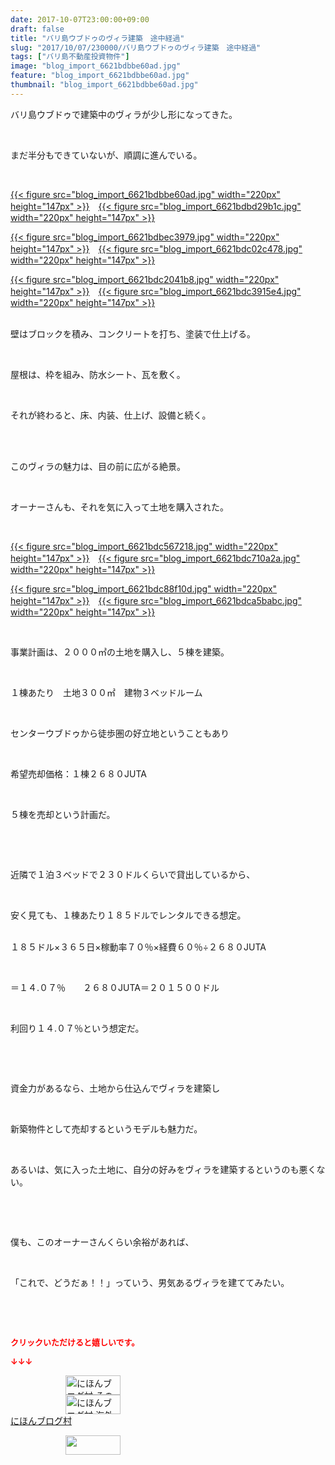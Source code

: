 ```yaml
---
date: 2017-10-07T23:00:00+09:00
draft: false
title: "バリ島ウブドゥのヴィラ建築　途中経過"
slug: "2017/10/07/230000/バリ島ウブドゥのヴィラ建築　途中経過"
tags: ["バリ島不動産投資物件"]
image: "blog_import_6621bdbbe60ad.jpg"
feature: "blog_import_6621bdbbe60ad.jpg"
thumbnail: "blog_import_6621bdbbe60ad.jpg"
---
```

<p>バリ島ウブドゥで建築中のヴィラが少し形になってきた。</p><p> </p><p>まだ半分もできていないが、順調に進んでいる。</p><p> </p><p><a href="blog_import_6621bdbbe60ad.jpg">{{< figure src="blog_import_6621bdbbe60ad.jpg" width="220px" height="147px" >}}</a>　<a href="blog_import_6621bdbd29b1c.jpg">{{< figure src="blog_import_6621bdbd29b1c.jpg" width="220px" height="147px" >}}</a></p><p><a href="blog_import_6621bdbec3979.jpg">{{< figure src="blog_import_6621bdbec3979.jpg" width="220px" height="147px" >}}</a>　<a href="blog_import_6621bdc02c478.jpg">{{< figure src="blog_import_6621bdc02c478.jpg" width="220px" height="147px" >}}</a></p><p><a href="blog_import_6621bdc2041b8.jpg">{{< figure src="blog_import_6621bdc2041b8.jpg" width="220px" height="147px" >}}</a>　<a href="blog_import_6621bdc3915e4.jpg">{{< figure src="blog_import_6621bdc3915e4.jpg" width="220px" height="147px" >}}</a></p><p><br/>壁はブロックを積み、コンクリートを打ち、塗装で仕上げる。</p><p> </p><p>屋根は、枠を組み、防水シート、瓦を敷く。</p><p> </p><p>それが終わると、床、内装、仕上げ、設備と続く。</p><p> </p><p><br/>このヴィラの魅力は、目の前に広がる絶景。</p><p> </p><p>オーナーさんも、それを気に入って土地を購入された。</p><p> </p><p><a href="blog_import_6621bdc567218.jpg">{{< figure src="blog_import_6621bdc567218.jpg" width="220px" height="147px" >}}</a>　<a href="blog_import_6621bdc710a2a.jpg">{{< figure src="blog_import_6621bdc710a2a.jpg" width="220px" height="147px" >}}</a></p><p><a href="blog_import_6621bdc88f10d.jpg">{{< figure src="blog_import_6621bdc88f10d.jpg" width="220px" height="147px" >}}</a>　<a href="blog_import_6621bdca5babc.jpg">{{< figure src="blog_import_6621bdca5babc.jpg" width="220px" height="147px" >}}</a></p><p> </p><p>事業計画は、２０００㎡の土地を購入し、５棟を建築。</p><p> </p><p>１棟あたり　土地３００㎡　建物３ベッドルーム</p><p> </p><p>センターウブドゥから徒歩圏の好立地ということもあり</p><p> </p><p>希望売却価格：１棟２６８０JUTA</p><p> </p><p>５棟を売却という計画だ。</p><p> </p><p> </p><p>近隣で１泊３ベッドで２３０ドルくらいで貸出しているから、</p><p> </p><p>安く見ても、１棟あたり１８５ドルでレンタルできる想定。</p><p> <br/>１８５ドル×３６５日×稼動率７０％×経費６０％÷２６８０JUTA</p><p> </p><p>＝１４.０７％　　２６８０JUTA＝２０１５００ドル</p><p> </p><p>利回り１４.０７％という想定だ。</p><p> </p><p> </p><p>資金力があるなら、土地から仕込んでヴィラを建築し</p><p> </p><p>新築物件として売却するというモデルも魅力だ。</p><p> </p><p>あるいは、気に入った土地に、自分の好みをヴィラを建築するというのも悪くない。</p><p> </p><p> </p><p>僕も、このオーナーさんくらい余裕があれば、</p><p> </p><p>「これで、どうだぁ！！」っていう、男気あるヴィラを建ててみたい。</p><p> </p><p> </p><p><font color="#ff0000" size="2"><strong>クリックいただけると嬉しいです。</strong></font></p><p><font color="#ff0000" size="2"><strong>↓↓↓</strong></font></p><p><a href="ranking.html?p_cid=01260127" id="&amp;blogmura_banner" target="_blank"><img alt="にほんブログ村 その他生活ブログ 不動産投資へ" border="0" height="31" src="data:image/svg+xml;charset=utf-8,%3Csvg%20xmlns%3D%22http%3A%2F%2Fwww.w3.org%2F2000%2Fsvg%22%20title%3D%22Placeholder%20for%20Images%22%20role%3D%22presentation%22%20viewBox%3D%220%200%2088%2031%22%20%2F%3E" width="88" data-src="https://img-proxy.blog-video.jp/images?url=http%3A%2F%2Flife.blogmura.com%2Fhudousantoushi%2Fimg%2Fhudousantoushi88_31.gif" style="aspect-ratio: auto 88 / 31;"/><noscript><img alt="にほんブログ村 その他生活ブログ 不動産投資へ" border="0" height="31" src="https://img-proxy.blog-video.jp/images?url=http%3A%2F%2Flife.blogmura.com%2Fhudousantoushi%2Fimg%2Fhudousantoushi88_31.gif" width="88"></noscript></a><br/><a href="ranking.html?p_cid=01260127" target="_blank"><img alt="にほんブログ村 海外生活ブログ バリ島情報へ" border="0" height="31" src="data:image/svg+xml;charset=utf-8,%3Csvg%20xmlns%3D%22http%3A%2F%2Fwww.w3.org%2F2000%2Fsvg%22%20title%3D%22Placeholder%20for%20Images%22%20role%3D%22presentation%22%20viewBox%3D%220%200%2088%2031%22%20%2F%3E" width="88" data-src="https://img-proxy.blog-video.jp/images?url=http%3A%2F%2Foverseas.blogmura.com%2Fbali%2Fimg%2Fbali88_31.gif" style="aspect-ratio: auto 88 / 31;"/><noscript><img alt="にほんブログ村 海外生活ブログ バリ島情報へ" border="0" height="31" src="https://img-proxy.blog-video.jp/images?url=http%3A%2F%2Foverseas.blogmura.com%2Fbali%2Fimg%2Fbali88_31.gif" width="88"></noscript></a><br/><a href="ranking.html?p_cid=01260127" target="_blank">にほんブログ村</a></p><p><a href="link.php?1804582" title="人気ブログランキングへ"><img border="0" height="31" src="data:image/svg+xml;charset=utf-8,%3Csvg%20xmlns%3D%22http%3A%2F%2Fwww.w3.org%2F2000%2Fsvg%22%20title%3D%22Placeholder%20for%20Images%22%20role%3D%22presentation%22%20viewBox%3D%220%200%2088%2031%22%20%2F%3E" width="88" data-src="https://blog.with2.net/img/banner/banner_22.gif" style="aspect-ratio: auto 88 / 31;"/><noscript><img border="0" height="31" src="https://blog.with2.net/img/banner/banner_22.gif" width="88"></noscript></a></p><p> </p>

